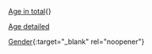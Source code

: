 
[Age in total](https://chart-studio.plotly.com/~sabalunax/21.embed/){}

[Age detailed](https://chart-studio.plotly.com/~sabalunax/17.embed)

[Gender](https://chart-studio.plotly.com/~sabalunax/19.embed?link=hide&logo=false&modebar=false){:target="_blank" rel="noopener"}






